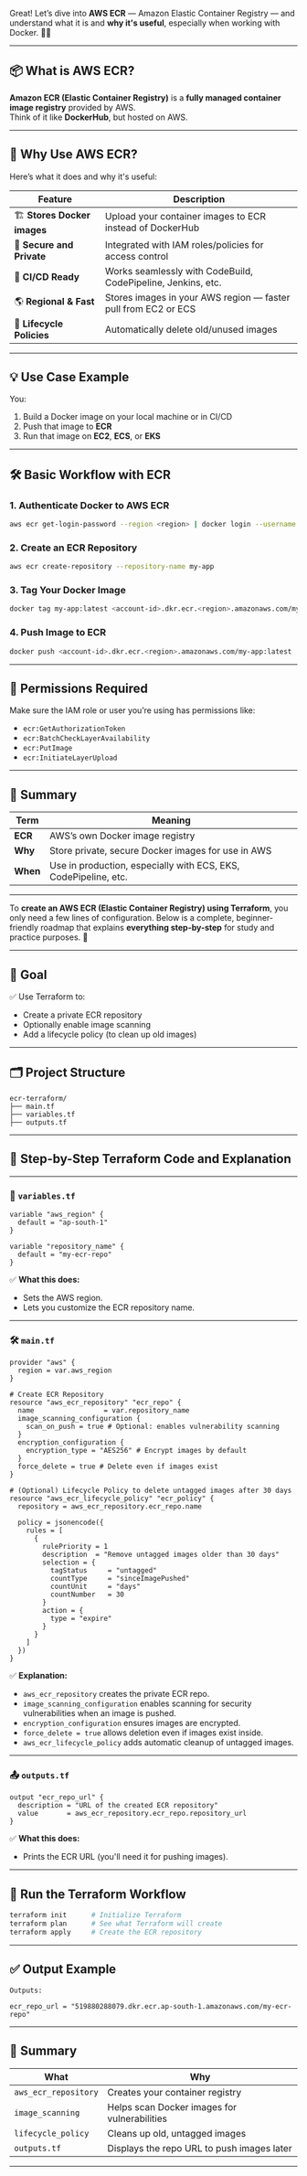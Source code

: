 Great! Let’s dive into **AWS ECR** — Amazon Elastic Container Registry — and understand what it is and **why it's useful**, especially when working with Docker. 🐳🚀

---

## 📦 What is AWS ECR?

**Amazon ECR (Elastic Container Registry)** is a **fully managed container image registry** provided by AWS.  
Think of it like **DockerHub**, but hosted on AWS.

---

## 🧠 Why Use AWS ECR?

Here’s what it does and why it's useful:

| Feature | Description |
|--------|-------------|
| 🏗️ **Stores Docker images** | Upload your container images to ECR instead of DockerHub |
| 🔐 **Secure and Private** | Integrated with IAM roles/policies for access control |
| 🔁 **CI/CD Ready** | Works seamlessly with CodeBuild, CodePipeline, Jenkins, etc. |
| 🌎 **Regional & Fast** | Stores images in your AWS region — faster pull from EC2 or ECS |
| 🧹 **Lifecycle Policies** | Automatically delete old/unused images |

---

## 💡 Use Case Example

You:
1. Build a Docker image on your local machine or in CI/CD
2. Push that image to **ECR**
3. Run that image on **EC2**, **ECS**, or **EKS**

---

## 🛠️ Basic Workflow with ECR

### 1. **Authenticate Docker to AWS ECR**
```bash
aws ecr get-login-password --region <region> | docker login --username AWS --password-stdin <your-account-id>.dkr.ecr.<region>.amazonaws.com
```

### 2. **Create an ECR Repository**
```bash
aws ecr create-repository --repository-name my-app
```

### 3. **Tag Your Docker Image**
```bash
docker tag my-app:latest <account-id>.dkr.ecr.<region>.amazonaws.com/my-app:latest
```

### 4. **Push Image to ECR**
```bash
docker push <account-id>.dkr.ecr.<region>.amazonaws.com/my-app:latest
```

---

## 🔐 Permissions Required

Make sure the IAM role or user you’re using has permissions like:
- `ecr:GetAuthorizationToken`
- `ecr:BatchCheckLayerAvailability`
- `ecr:PutImage`
- `ecr:InitiateLayerUpload`

---

## 🧠 Summary

| Term | Meaning |
|------|---------|
| **ECR** | AWS’s own Docker image registry |
| **Why** | Store private, secure Docker images for use in AWS |
| **When** | Use in production, especially with ECS, EKS, CodePipeline, etc. |

---

To **create an AWS ECR (Elastic Container Registry) using Terraform**, you only need a few lines of configuration. Below is a complete, beginner-friendly roadmap that explains **everything step-by-step** for study and practice purposes. 🚀

---

## 🧭 Goal

✅ Use Terraform to:

- Create a private ECR repository  
- Optionally enable image scanning  
- Add a lifecycle policy (to clean up old images)

---

## 🗂️ Project Structure

```
ecr-terraform/
├── main.tf
├── variables.tf
├── outputs.tf
```

---

## 🧱 Step-by-Step Terraform Code and Explanation

---

### 🧩 `variables.tf`
```hcl
variable "aws_region" {
  default = "ap-south-1"
}

variable "repository_name" {
  default = "my-ecr-repo"
}
```

✅ **What this does:**
- Sets the AWS region.
- Lets you customize the ECR repository name.

---

### 🛠️ `main.tf`
```hcl
provider "aws" {
  region = var.aws_region
}

# Create ECR Repository
resource "aws_ecr_repository" "ecr_repo" {
  name                 = var.repository_name
  image_scanning_configuration {
    scan_on_push = true # Optional: enables vulnerability scanning
  }
  encryption_configuration {
    encryption_type = "AES256" # Encrypt images by default
  }
  force_delete = true # Delete even if images exist
}

# (Optional) Lifecycle Policy to delete untagged images after 30 days
resource "aws_ecr_lifecycle_policy" "ecr_policy" {
  repository = aws_ecr_repository.ecr_repo.name

  policy = jsonencode({
    rules = [
      {
        rulePriority = 1
        description  = "Remove untagged images older than 30 days"
        selection = {
          tagStatus     = "untagged"
          countType     = "sinceImagePushed"
          countUnit     = "days"
          countNumber   = 30
        }
        action = {
          type = "expire"
        }
      }
    ]
  })
}
```

✅ **Explanation:**

- `aws_ecr_repository` creates the private ECR repo.
- `image_scanning_configuration` enables scanning for security vulnerabilities when an image is pushed.
- `encryption_configuration` ensures images are encrypted.
- `force_delete = true` allows deletion even if images exist inside.
- `aws_ecr_lifecycle_policy` adds automatic cleanup of untagged images.

---

### 📤 `outputs.tf`
```hcl
output "ecr_repo_url" {
  description = "URL of the created ECR repository"
  value       = aws_ecr_repository.ecr_repo.repository_url
}
```

✅ **What this does:**
- Prints the ECR URL (you'll need it for pushing images).

---

## 🧪 Run the Terraform Workflow

```bash
terraform init      # Initialize Terraform
terraform plan      # See what Terraform will create
terraform apply     # Create the ECR repository
```

---

## ✅ Output Example

```
Outputs:

ecr_repo_url = "519880288079.dkr.ecr.ap-south-1.amazonaws.com/my-ecr-repo"
```

---

## 🧠 Summary

| What | Why |
|------|-----|
| `aws_ecr_repository` | Creates your container registry |
| `image_scanning` | Helps scan Docker images for vulnerabilities |
| `lifecycle_policy` | Cleans up old, untagged images |
| `outputs.tf` | Displays the repo URL to push images later |

---


